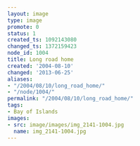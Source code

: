 ```yaml
---
layout: image
type: image
promote: 0
status: 1
created_ts: 1092143080
changed_ts: 1372159423
node_id: 1004
title: Long road home
created: '2004-08-10'
changed: '2013-06-25'
aliases:
- "/2004/08/10/long_road_home/"
- "/node/1004/"
permalink: "/2004/08/10/long_road_home/"
tags:
- Bay of Islands
images:
- src: image/images/img_2141-1004.jpg
  name: img_2141-1004.jpg
---
```


